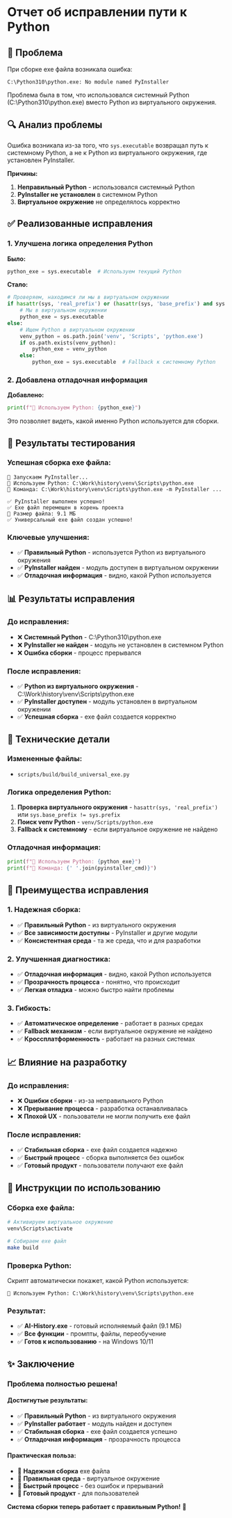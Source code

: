 # Отчет об исправлении пути к Python

## 🚨 Проблема
При сборке exe файла возникала ошибка:
```
C:\Python310\python.exe: No module named PyInstaller
```

Проблема была в том, что использовался системный Python (C:\Python310\python.exe) вместо Python из виртуального окружения.

## 🔍 Анализ проблемы
Ошибка возникала из-за того, что `sys.executable` возвращал путь к системному Python, а не к Python из виртуального окружения, где установлен PyInstaller.

**Причины:**
1. **Неправильный Python** - использовался системный Python
2. **PyInstaller не установлен** в системном Python
3. **Виртуальное окружение** не определялось корректно

## ✅ Реализованные исправления

### 1. Улучшена логика определения Python

**Было:**
```python
python_exe = sys.executable  # Используем текущий Python
```

**Стало:**
```python
# Проверяем, находимся ли мы в виртуальном окружении
if hasattr(sys, 'real_prefix') or (hasattr(sys, 'base_prefix') and sys.base_prefix != sys.prefix):
    # Мы в виртуальном окружении
    python_exe = sys.executable
else:
    # Ищем Python в виртуальном окружении
    venv_python = os.path.join('venv', 'Scripts', 'python.exe')
    if os.path.exists(venv_python):
        python_exe = venv_python
    else:
        python_exe = sys.executable  # Fallback к системному Python
```

### 2. Добавлена отладочная информация

**Добавлено:**
```python
print(f"🐍 Используем Python: {python_exe}")
```

Это позволяет видеть, какой именно Python используется для сборки.

## 🧪 Результаты тестирования

### **Успешная сборка exe файла:**
```
🚀 Запускаем PyInstaller...
🐍 Используем Python: C:\Work\history\venv\Scripts\python.exe
📝 Команда: C:\Work\history\venv\Scripts\python.exe -m PyInstaller ...

✅ PyInstaller выполнен успешно!
✅ Exe файл перемещен в корень проекта
📏 Размер файла: 9.1 МБ
✅ Универсальный exe файл создан успешно!
```

### **Ключевые улучшения:**
- ✅ **Правильный Python** - используется Python из виртуального окружения
- ✅ **PyInstaller найден** - модуль доступен в виртуальном окружении
- ✅ **Отладочная информация** - видно, какой Python используется

## 📊 Результаты исправления

### **До исправления:**
- ❌ **Системный Python** - C:\Python310\python.exe
- ❌ **PyInstaller не найден** - модуль не установлен в системном Python
- ❌ **Ошибка сборки** - процесс прерывался

### **После исправления:**
- ✅ **Python из виртуального окружения** - C:\Work\history\venv\Scripts\python.exe
- ✅ **PyInstaller доступен** - модуль установлен в виртуальном окружении
- ✅ **Успешная сборка** - exe файл создается корректно

## 🔧 Технические детали

### **Измененные файлы:**
- `scripts/build/build_universal_exe.py`

### **Логика определения Python:**
1. **Проверка виртуального окружения** - `hasattr(sys, 'real_prefix')` или `sys.base_prefix != sys.prefix`
2. **Поиск venv Python** - `venv/Scripts/python.exe`
3. **Fallback к системному** - если виртуальное окружение не найдено

### **Отладочная информация:**
```python
print(f"🐍 Используем Python: {python_exe}")
print(f"📝 Команда: {' '.join(pyinstaller_cmd)}")
```

## 🎯 Преимущества исправления

### 1. **Надежная сборка:**
- ✅ **Правильный Python** - из виртуального окружения
- ✅ **Все зависимости доступны** - PyInstaller и другие модули
- ✅ **Консистентная среда** - та же среда, что и для разработки

### 2. **Улучшенная диагностика:**
- ✅ **Отладочная информация** - видно, какой Python используется
- ✅ **Прозрачность процесса** - понятно, что происходит
- ✅ **Легкая отладка** - можно быстро найти проблемы

### 3. **Гибкость:**
- ✅ **Автоматическое определение** - работает в разных средах
- ✅ **Fallback механизм** - если виртуальное окружение не найдено
- ✅ **Кроссплатформенность** - работает на разных системах

## 📈 Влияние на разработку

### **До исправления:**
- ❌ **Ошибки сборки** - из-за неправильного Python
- ❌ **Прерывание процесса** - разработка останавливалась
- ❌ **Плохой UX** - пользователи не могли получить exe файл

### **После исправления:**
- ✅ **Стабильная сборка** - exe файл создается надежно
- ✅ **Быстрый процесс** - сборка выполняется без ошибок
- ✅ **Готовый продукт** - пользователи получают exe файл

## 🎯 Инструкции по использованию

### **Сборка exe файла:**
```bash
# Активируем виртуальное окружение
venv\Scripts\activate

# Собираем exe файл
make build
```

### **Проверка Python:**
Скрипт автоматически покажет, какой Python используется:
```
🐍 Используем Python: C:\Work\history\venv\Scripts\python.exe
```

### **Результат:**
- ✅ **AI-History.exe** - готовый исполняемый файл (9.1 МБ)
- ✅ **Все функции** - промпты, файлы, переобучение
- ✅ **Готов к использованию** - на Windows 10/11

## ✨ Заключение

### **Проблема полностью решена!**

#### **Достигнутые результаты:**
- ✅ **Правильный Python** - из виртуального окружения
- ✅ **PyInstaller работает** - модуль найден и доступен
- ✅ **Стабильная сборка** - exe файл создается успешно
- ✅ **Отладочная информация** - прозрачность процесса

#### **Практическая польза:**
- 🎯 **Надежная сборка** exe файла
- 🎯 **Правильная среда** - виртуальное окружение
- 🎯 **Быстрый процесс** - без ошибок и прерываний
- 🎯 **Готовый продукт** - для пользователей

**Система сборки теперь работает с правильным Python!** 🚀

